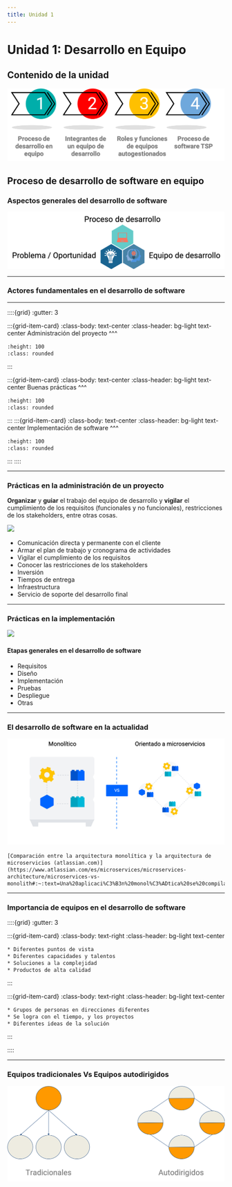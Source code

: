 ```yaml
---
title: Unidad 1
---
```

# Unidad 1: Desarrollo en Equipo

## Contenido de la unidad

<img src="images/contenidoU1.png"/>


## Proceso de desarrollo de software en equipo

### Aspectos generales del desarrollo de software

<img src="images/Aspect_grl_sfw.png">

---

### Actores fundamentales en el desarrollo de software
---

::::{grid}
:gutter: 3

:::{grid-item-card} 
:class-body: text-center
:class-header: bg-light text-center
Administración del proyecto
^^^
```{image} images/admin_proyect.png
:height: 100
:class: rounded
```



:::

:::{grid-item-card} 
:class-body: text-center
:class-header: bg-light text-center
Buenas prácticas
^^^
```{image} images/buenas_practicas.png
:height: 100
:class: rounded
```

:::
:::{grid-item-card} 
:class-body: text-center
:class-header: bg-light text-center
Implementación de software
^^^
```{image} images/implementacion_sfw.png
:height: 100
:class: rounded
```
:::
::::

---

### Prácticas en la administración de un proyecto
**Organizar** y **guiar** el trabajo del equipo de desarrollo y **vigilar** el cumplimiento de los requisitos (funcionales y no funcionales), restricciones de los stakeholders, entre otras cosas.

<img src="https://www.semana.com/resizer/Nqsj4iplMrtlQrgQS1WxsHe5YeE=/arc-anglerfish-arc2-prod-semana/public/RASMNFZQYFFGTK5A7V6MW367PM.jpg"/>  


* Comunicación directa y permanente con el cliente
* Armar el plan de trabajo y cronograma de actividades
* Vigilar el cumplimiento de los requisitos
* Conocer las restricciones de los stakeholders
* Inversión
* Tiempos de entrega
* Infraestructura
* Servicio de soporte del desarrollo final

---

### Prácticas en la implementación

<img src="https://www.campusmvp.es/recursos/image.axd?picture=/2019/2T/equipo.jpg"/>

#### Etapas generales en el desarrollo de software

- Requisitos
- Diseño
- Implementación
- Pruebas
- Despliegue
- Otras

---

### El desarrollo de software en la actualidad

<img src="images/monolitoVsServicios.png"/>


```{tip}
[Comparación entre la arquitectura monolítica y la arquitectura de microservicios (atlassian.com)](https://www.atlassian.com/es/microservices/microservices-architecture/microservices-vs-monolith#:~:text=Una%20aplicaci%C3%B3n%20monol%C3%ADtica%20se%20compila,pueden%20implementar%20de%20forma%20independiente)
```

---

### Importancia de equipos en el desarrollo de software

::::{grid}
:gutter: 3

:::{grid-item-card}
:class-body: text-right
:class-header: bg-light text-center
```{dropdown} Pros
* Diferentes puntos de vista
* Diferentes capacidades y talentos
* Soluciones a la complejidad
* Productos de alta calidad
```
:::

:::{grid-item-card}
:class-body: text-right
:class-header: bg-light text-center
```{dropdown} Aspectos a afrontar
* Grupos de personas en direcciones diferentes
* Se logra con el tiempo, y los proyectos
* Diferentes ideas de la solución
```
:::

::::

---

### Equipos tradicionales Vs Equipos autodirigidos

<img src="images/tradicionalesVsAutodirigidos.png" />